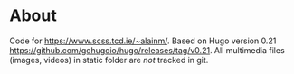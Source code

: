# About
Code for https://www.scss.tcd.ie/~alainm/.
Based on Hugo version 0.21 https://github.com/gohugoio/hugo/releases/tag/v0.21.
All multimedia files (images, videos) in static folder are *not* tracked in git.
